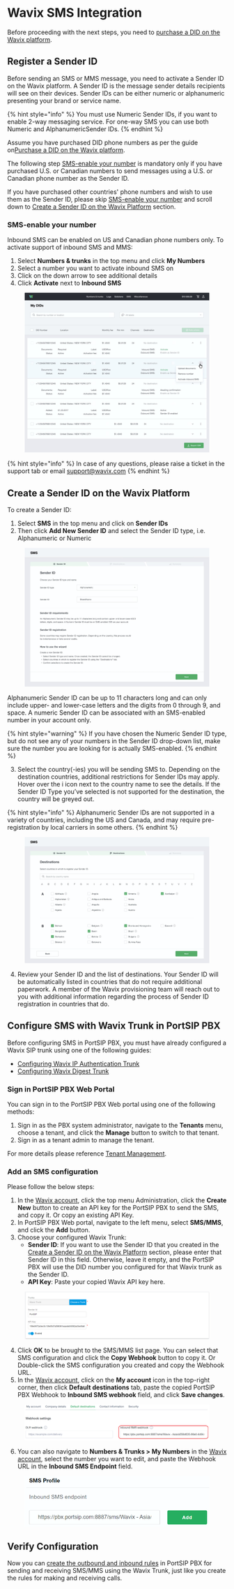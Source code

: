 # Wavix SMS Integration

Before proceeding with the next steps, you need to [purchase a DID on the Wavix platform](purchase-a-did-on-wavix-platform.md).

## Register a Sender ID

Before sending an SMS or MMS message, you need to activate a Sender ID on the Wavix platform. A Sender ID is the message sender details recipients will see on their devices. Sender IDs can be either numeric or alphanumeric presenting your brand or service name.

{% hint style="info" %}
You must use Numeric Sender IDs, if you want to enable 2-way messaging service. For one-way SMS you can use both Numeric and AlphanumericSender IDs.
{% endhint %}

Assume you have purchased DID phone numbers as per the guide on[Purchase a DID on the Wavix platform](purchase-a-did-on-wavix-platform.md).

The following step [SMS-enable your number](wavix-sms-integration.md#sms-enable-your-number) is mandatory only if you have purchased U.S. or Canadian numbers to send messages using a U.S. or Canadian phone number as the Sender ID.

If you have purchased other countries' phone numbers and wish to use them as the Sender ID, please skip  [SMS-enable your number](wavix-sms-integration.md#sms-enable-your-number) and scroll down to [Create a Sender ID on the Wavix Platform](wavix-sms-integration.md#create-a-sender-id-on-the-wavix-platform) section.

### SMS-enable your number

Inbound SMS can be enabled on US and Canadian phone numbers only. To activate support of inbound SMS and MMS:

1. Select **Numbers & trunks** in the top menu and click **My Numbers**
2. Select a number you want to activate inbound SMS on
3. Click on the down arrow to see additional details
4. Click **Activate** next to **Inbound SMS**

<figure><img src="../../../.gitbook/assets/wafix-fig29.jpg" alt=""><figcaption></figcaption></figure>

{% hint style="info" %}
In case of any questions, please raise a ticket in the support tab or email [support@wavix.com](mailto:support@wavix.com)
{% endhint %}

## Create a Sender ID on the Wavix Platform

To create a Sender ID:

1. Select **SMS** in the top menu and click on **Sender IDs**
2. Then click **Add New Sender ID** and select the Sender ID type, i.e. Alphanumeric or Numeric

<figure><img src="../../../.gitbook/assets/wafix-fig30.jpg" alt=""><figcaption></figcaption></figure>

Alphanumeric Sender ID can be up to 11 characters long and can only include upper- and lower-case letters and the digits from 0 through 9, and space. A numeric Sender ID can be associated with an SMS-enabled number in your account only.

{% hint style="warning" %}
If you have chosen the Numeric Sender ID type, but do not see any of your numbers in the Sender ID drop-down list, make sure the number you are looking for is actually SMS-enabled.
{% endhint %}

3. Select the country(-ies) you will be sending SMS to. Depending on the destination countries, additional restrictions for Sender IDs may apply. Hover over the i icon next to the country name to see the details. If the Sender ID Type you’ve selected is not supported for the destination, the country will be greyed out.

{% hint style="info" %}
Alphanumeric Sender IDs are not supported in a variety of countries, including the US and Canada, and may require pre-registration by local carriers in some others.
{% endhint %}

<figure><img src="../../../.gitbook/assets/wafix-fig31.jpg" alt=""><figcaption></figcaption></figure>

4. Review your Sender ID and the list of destinations. Your Sender ID will be automatically listed in countries that do not require additional paperwork. A member of the Wavix provisioning team will reach out to you with additional information regarding the process of Sender ID registration in countries that do.

## Configure SMS with Wavix Trunk in PortSIP PBX

Before configuring SMS in PortSIP PBX, you must have already configured a Wavix SIP trunk using one of the following guides:

* [Configuring Wavix IP Authentication Trunk](configuring-wavix-ip-authentication-trunk.md)
* [Configuring Wavix Digest Trunk](configuring-wavix-digest-trunk.md)

### Sign in PortSIP PBX Web Portal

You can sign in to the PortSIP PBX Web portal using one of the following methods:

1. Sign in as the PBX system administrator, navigate to the **Tenants** menu, choose a tenant, and click the **Manage** button to switch to that tenant.
2. Sign in as a tenant admin to manage the tenant.

For more details please reference [Tenant Management](../../portsip-pbx-administration-guide/3-tenant-management.md).

### Add an SMS configuration

Please follow the below steps:

1. In the [Wavix account](https://app.wavix.com/profile/api-keys), click the top menu Administration, click the **Create New** button to create an API key for the PortSIP PBX to send the SMS, and copy it. Or copy an existing API Key.
2. In PortSIP PBX Web portal, navigate to the left menu, select **SMS/MMS**, and click the **Add** button.&#x20;
3. Choose your configured Wavix Trunk:
   * **Sender ID**: If you want to use the Sender ID that you created in the [Create a Sender ID on the Wavix Platform](wavix-sms-integration.md#create-a-sender-id-on-the-wavix-platform) section, please enter that Sender ID in this field. Otherwise, leave it empty, and the PortSIP PBX will use the DID number you configured for that Wavix trunk as the Sender ID.
   * **API Key**: Paste your copied Wavix API key here.

<figure><img src="../../../.gitbook/assets/wafix-fig32.png" alt=""><figcaption></figcaption></figure>

4. Click **OK** to be brought to the SMS/MMS list page. You can select that SMS configuration and click the **Copy Webhook** button to copy it. Or Double-click the SMS configuration you created and copy the Webhook URL.
5. In the [Wavix account](https://app.wavix.com/profile/api-keys), click on the **My account** icon in the top-right corner, then click **Default destinations** tab, paste the copied PortSIP PBX Webhook to **Inbound SMS webhook** field, and click **Save changes**.

<figure><img src="../../../.gitbook/assets/wafix-fig33.png" alt=""><figcaption></figcaption></figure>

6. You can also navigate to **Numbers & Trunks > My Numbers** in the [Wavix account](https://app.wavix.com/profile/api-keys),  select the number you want to edit, and paste the Webhook URL in the **Inbound SMS Endpoint** field.

<figure><img src="../../../.gitbook/assets/wafix-fig34.png" alt="" width="563"><figcaption></figcaption></figure>

## Verify Configuration

Now you can [create the outbound and inbound rules](configuring-outbound-and-inbound-calls.md) in PortSIP PBX for sending and receiving SMS/MMS using the Wavix Trunk, just like you create the rules for making and receiving calls.

